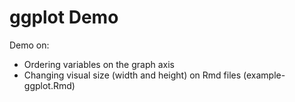 # ggplot Demo

Demo on:
- Ordering variables on the graph axis
- Changing visual size (width and height) on Rmd files (example-ggplot.Rmd)

